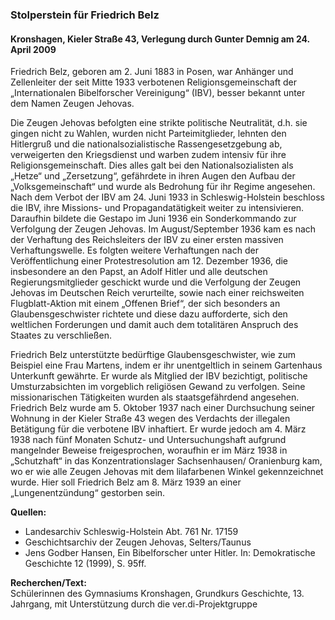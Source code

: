 ### Stolperstein für Friedrich Belz
#### Kronshagen, Kieler Straße 43, Verlegung durch Gunter Demnig am 24. April 2009

Friedrich Belz, geboren am 2. Juni 1883 in Posen, war Anhänger und Zellenleiter der seit Mitte 1933 verbotenen Religionsgemeinschaft der „Internationalen Bibelforscher Vereinigung“ (IBV), besser bekannt unter dem Namen Zeugen Jehovas.

Die Zeugen Jehovas befolgten eine strikte politische Neutralität, d.h. sie gingen nicht zu Wahlen, wurden nicht Parteimitglieder, lehnten den Hitlergruß und die nationalsozialistische Rassengesetzgebung ab, verweigerten den Kriegsdienst und warben zudem intensiv für ihre Religionsgemeinschaft. Dies alles galt bei den Nationalsozialisten als „Hetze“ und „Zersetzung“, gefährdete in ihren Augen den Aufbau der „Volksgemeinschaft“ und wurde als Bedrohung für ihr Regime angesehen. Nach dem Verbot der IBV am 24. Juni 1933 in Schleswig-Holstein beschloss die IBV, ihre Missions- und Propagandatätigkeit weiter zu intensivieren. Daraufhin bildete die Gestapo im Juni 1936 ein Sonderkommando zur Verfolgung der Zeugen Jehovas. Im August/September 1936 kam es nach der Verhaftung des Reichsleiters der IBV zu einer ersten massiven Verhaftungswelle. Es folgten weitere Verhaftungen nach der Veröffentlichung einer Protestresolution am 12. Dezember 1936, die insbesondere an den Papst, an Adolf Hitler und alle deutschen Regierungsmitglieder geschickt wurde und die Verfolgung der Zeugen Jehovas im Deutschen Reich verurteilte, sowie nach einer reichsweiten Flugblatt-Aktion mit einem „Offenen Brief“, der sich besonders an Glaubensgeschwister richtete und diese dazu aufforderte, sich den weltlichen Forderungen und damit auch dem totalitären Anspruch des Staates zu verschließen.

Friedrich Belz unterstützte bedürftige Glaubensgeschwister, wie zum Beispiel eine Frau Martens, indem er ihr unentgeltlich in seinem Gartenhaus Unterkunft gewährte. Er wurde als Mitglied der IBV bezichtigt, politische Umsturzabsichten im vorgeblich religiösen Gewand zu verfolgen. Seine missionarischen Tätigkeiten wurden als staatsgefährdend angesehen. Friedrich Belz wurde am 5. Oktober 1937 nach einer Durchsuchung seiner Wohnung in der Kieler Straße 43 wegen des Verdachts der illegalen Betätigung für die verbotene IBV inhaftiert. Er wurde jedoch am 4. März 1938 nach fünf Monaten Schutz- und Untersuchungshaft aufgrund mangelnder Beweise freigesprochen, woraufhin er im März 1938 in „Schutzhaft“ in das Konzentrationslager Sachsenhausen/ Oranienburg kam, wo er wie alle Zeugen Jehovas mit dem lilafarbenen Winkel gekennzeichnet wurde. Hier soll Friedrich Belz am 8. März 1939 an einer „Lungenentzündung“ gestorben sein.

**Quellen:**
- Landesarchiv Schleswig-Holstein Abt. 761 Nr. 17159
- Geschichtsarchiv der Zeugen Jehovas, Selters/Taunus
- Jens Godber Hansen, Ein Bibelforscher unter Hitler. In: Demokratische Geschichte 12 (1999), S. 95ff.

**Recherchen/Text:**  
Schülerinnen des Gymnasiums Kronshagen, Grundkurs Geschichte, 13. Jahrgang, mit Unterstützung durch die ver.di-Projektgruppe
